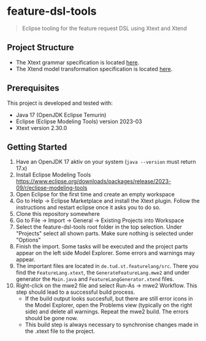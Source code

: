# feature-dsl-tools

> Eclipse tooling for the feature request DSL using Xtext and Xtend

## Project Structure

* The Xtext grammar specification is located [here](./de.tud.st.featurelang/src/de/tud/st/featurelang/FeatureLang.xtext).
* The Xtend model transformation specification is located [here](de.tud.st.featurelang/src/de/tud/st/featurelang/generator/FeatureLangGenerator.xtend).

## Prerequisites

This project is developed and tested with:

* Java 17 (OpenJDK Eclipse Temurin)
* Eclipse (Eclipse Modeling Tools) version 2023-03
* Xtext version 2.30.0

## Getting Started

1. Have an OpenJDK 17 aktiv on your system (`java --version` must return 17.x)
2. Install Eclipse Modeling Tools https://www.eclipse.org/downloads/packages/release/2023-09/r/eclipse-modeling-tools
3. Open Eclipse for the first time and create an empty workspace
4. Go to Help -> Eclipse Marketplace and install the Xtext plugin. Follow the instructions and restart eclipse once it asks you to do so.
5. Clone this repository somewhere
6. Go to File -> Import -> General -> Existing Projects into Workspace
7. Select the feature-dsl-tools root folder in the top selection. Under "Projects" select all shown parts. Make sure nothing is selected under "Options"
8. Finish the import. Some tasks will be executed and the project parts appear on the left side Model Explorer. Some errors and warnings may appear.
9. The important files are located in `de.tud.st.featurelang/src`. There you find the `FeatureLang.xtext`, the `GenerateFeatureLang.mwe2` and under generator the `Main.java`
and `FeatureLangGenerator.xtend` files.
10. Right-click on the mwe2 file and select Run-As -> mwe2 Workflow. This step should lead to a successful build process.
      * If the build output looks succesfull, but there are still error icons in the Model Explorer, open the Problems view (typically on the right side) and delete all warnings. Repeat the mwe2 build. The errors should be gone now.
      * This build step is always necessary to synchronise changes made in the .xtext file to the project.   
